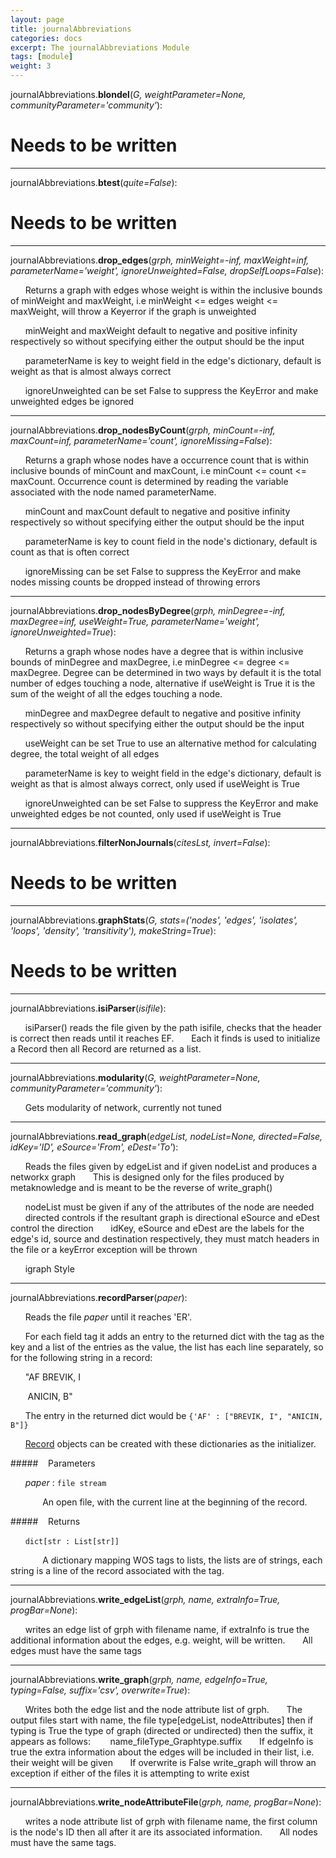 ```yaml
---
layout: page
title: journalAbbreviations
categories: docs
excerpt: The journalAbbreviations Module
tags: [module]
weight: 3
---
```

<a name="journalAbbreviations"></a>
<a name="journalAbbreviations.blondel"></a>journalAbbreviations.**blondel**(_G, weightParameter=None, communityParameter='community'_):

# Needs to be written

- - -

<a name="journalAbbreviations.btest"></a>journalAbbreviations.**btest**(_quite=False_):

# Needs to be written

- - -

<a name="journalAbbreviations.drop_edges"></a>journalAbbreviations.**drop_edges**(_grph, minWeight=-inf, maxWeight=inf, parameterName='weight', ignoreUnweighted=False, dropSelfLoops=False_):

&nbsp;&nbsp;&nbsp;&nbsp;&nbsp;&nbsp;Returns a graph with edges whose weight is within the inclusive bounds of minWeight and maxWeight, i.e minWeight <= edges weight <= maxWeight, will throw a Keyerror if the graph is unweighted

&nbsp;&nbsp;&nbsp;&nbsp;&nbsp;&nbsp;minWeight and maxWeight default to negative and positive infinity respectively so without specifying either the output should be the input

&nbsp;&nbsp;&nbsp;&nbsp;&nbsp;&nbsp;parameterName is key to weight field in the edge's dictionary, default is weight as that is almost always correct

&nbsp;&nbsp;&nbsp;&nbsp;&nbsp;&nbsp;ignoreUnweighted can be set False to suppress the KeyError and make unweighted edges be ignored


- - -

<a name="journalAbbreviations.drop_nodesByCount"></a>journalAbbreviations.**drop_nodesByCount**(_grph, minCount=-inf, maxCount=inf, parameterName='count', ignoreMissing=False_):

&nbsp;&nbsp;&nbsp;&nbsp;&nbsp;&nbsp;Returns a graph whose nodes have a occurrence count that is within inclusive bounds of minCount and maxCount, i.e minCount <= count <= maxCount. Occurrence count is determined by reading the variable associated with the node named parameterName.

&nbsp;&nbsp;&nbsp;&nbsp;&nbsp;&nbsp;minCount and maxCount default to negative and positive infinity respectively so without specifying either the output should be the input


&nbsp;&nbsp;&nbsp;&nbsp;&nbsp;&nbsp;parameterName is key to count field in the node's dictionary, default is count as that is often correct

&nbsp;&nbsp;&nbsp;&nbsp;&nbsp;&nbsp;ignoreMissing can be set False to suppress the KeyError and make nodes missing counts be dropped instead of throwing errors


- - -

<a name="journalAbbreviations.drop_nodesByDegree"></a>journalAbbreviations.**drop_nodesByDegree**(_grph, minDegree=-inf, maxDegree=inf, useWeight=True, parameterName='weight', ignoreUnweighted=True_):

&nbsp;&nbsp;&nbsp;&nbsp;&nbsp;&nbsp;Returns a graph whose nodes have a degree that is within inclusive bounds of minDegree and maxDegree, i.e minDegree <= degree <= maxDegree. Degree can be determined in two ways by default it is the total number of edges touching a node, alternative if useWeight is True it is the sum of the weight of all the edges touching a node.

&nbsp;&nbsp;&nbsp;&nbsp;&nbsp;&nbsp;minDegree and maxDegree default to negative and positive infinity respectively so without specifying either the output should be the input

&nbsp;&nbsp;&nbsp;&nbsp;&nbsp;&nbsp;useWeight can be set True to use an alternative method for calculating degree, the total weight of all edges

&nbsp;&nbsp;&nbsp;&nbsp;&nbsp;&nbsp;parameterName is key to weight field in the edge's dictionary, default is weight as that is almost always correct, only used if useWeight is True

&nbsp;&nbsp;&nbsp;&nbsp;&nbsp;&nbsp;ignoreUnweighted can be set False to suppress the KeyError and make unweighted edges be not counted, only used if useWeight is True


- - -

<a name="journalAbbreviations.filterNonJournals"></a>journalAbbreviations.**filterNonJournals**(_citesLst, invert=False_):

# Needs to be written

- - -

<a name="journalAbbreviations.graphStats"></a>journalAbbreviations.**graphStats**(_G, stats=('nodes', 'edges', 'isolates', 'loops', 'density', 'transitivity'), makeString=True_):

# Needs to be written

- - -

<a name="journalAbbreviations.isiParser"></a>journalAbbreviations.**isiParser**(_isifile_):

&nbsp;&nbsp;&nbsp;&nbsp;&nbsp;&nbsp;isiParser() reads the file given by the path isifile, checks that the header is correct then reads until it reaches EF.
&nbsp;&nbsp;&nbsp;&nbsp;&nbsp;&nbsp;Each it finds is used to initialize a Record then all Record are returned as a list.


- - -

<a name="journalAbbreviations.modularity"></a>journalAbbreviations.**modularity**(_G, weightParameter=None, communityParameter='community'_):

&nbsp;&nbsp;&nbsp;&nbsp;&nbsp;&nbsp;Gets modularity of network, currently not tuned


- - -

<a name="journalAbbreviations.read_graph"></a>journalAbbreviations.**read_graph**(_edgeList, nodeList=None, directed=False, idKey='ID', eSource='From', eDest='To'_):

&nbsp;&nbsp;&nbsp;&nbsp;&nbsp;&nbsp;Reads the files given by edgeList and if given nodeList and produces a networkx graph
&nbsp;&nbsp;&nbsp;&nbsp;&nbsp;&nbsp;This is designed only for the files produced by metaknowledge and is meant to be the reverse of write_graph()

&nbsp;&nbsp;&nbsp;&nbsp;&nbsp;&nbsp;nodeList must be given if any of the attributes of the node are needed
&nbsp;&nbsp;&nbsp;&nbsp;&nbsp;&nbsp;directed controls if the resultant graph is directional eSource and eDest control the direction
&nbsp;&nbsp;&nbsp;&nbsp;&nbsp;&nbsp;idKey, eSource and  eDest are the labels for the edge's id, source and destination respectively, they must match headers in the file or a keyError exception will be thrown

&nbsp;&nbsp;&nbsp;&nbsp;&nbsp;&nbsp;igraph Style


- - -

<a name="journalAbbreviations.recordParser"></a>journalAbbreviations.**recordParser**(_paper_):

&nbsp;&nbsp;&nbsp;&nbsp;&nbsp;&nbsp;Reads the file _paper_ until it reaches 'ER'.

&nbsp;&nbsp;&nbsp;&nbsp;&nbsp;&nbsp;For each field tag it adds an entry to the returned dict with the tag as the key and a list of the entries as the value, the list has each line separately, so for the following string in a record:

&nbsp;&nbsp;&nbsp;&nbsp;&nbsp;&nbsp;"AF BREVIK, I

&nbsp;&nbsp;&nbsp;&nbsp;&nbsp;&nbsp;    ANICIN, B"

&nbsp;&nbsp;&nbsp;&nbsp;&nbsp;&nbsp;The entry in the returned dict would be `{'AF' : ["BREVIK, I", "ANICIN, B"]}`

&nbsp;&nbsp;&nbsp;&nbsp;&nbsp;&nbsp;[Record](#metaknowledge.Record) objects can be created with these dictionaries as the initializer.

#####&nbsp;&nbsp;&nbsp; Parameters

&nbsp;&nbsp;&nbsp;&nbsp;&nbsp;&nbsp;_paper_ : `file stream`

&nbsp;&nbsp;&nbsp;&nbsp;&nbsp;&nbsp;&nbsp;&nbsp;&nbsp;&nbsp;&nbsp;&nbsp; An open file, with the current line at the beginning of the record.

#####&nbsp;&nbsp;&nbsp; Returns

&nbsp;&nbsp;&nbsp;&nbsp;&nbsp;&nbsp;`dict[str : List[str]]`

&nbsp;&nbsp;&nbsp;&nbsp;&nbsp;&nbsp;&nbsp;&nbsp;&nbsp;&nbsp;&nbsp;&nbsp; A dictionary mapping WOS tags to lists, the lists are of strings, each string is a line of the record associated with the tag.


- - -

<a name="journalAbbreviations.write_edgeList"></a>journalAbbreviations.**write_edgeList**(_grph, name, extraInfo=True, progBar=None_):

&nbsp;&nbsp;&nbsp;&nbsp;&nbsp;&nbsp;writes an edge list of grph with filename name, if extraInfo is true the additional information about the edges, e.g. weight, will be written.
&nbsp;&nbsp;&nbsp;&nbsp;&nbsp;&nbsp;All edges must have the same tags


- - -

<a name="journalAbbreviations.write_graph"></a>journalAbbreviations.**write_graph**(_grph, name, edgeInfo=True, typing=False, suffix='csv', overwrite=True_):

&nbsp;&nbsp;&nbsp;&nbsp;&nbsp;&nbsp;Writes both the edge list and the node attribute list of grph.
&nbsp;&nbsp;&nbsp;&nbsp;&nbsp;&nbsp;The output files start with name, the file type[edgeList, nodeAttributes] then if typing is True the type of graph (directed or undirected) then the suffix, it appears as follows:
&nbsp;&nbsp;&nbsp;&nbsp;&nbsp;&nbsp;    name_fileType_Graphtype.suffix
&nbsp;&nbsp;&nbsp;&nbsp;&nbsp;&nbsp;If edgeInfo is true the extra information about the edges will be included in their list, i.e. their weight will be given
&nbsp;&nbsp;&nbsp;&nbsp;&nbsp;&nbsp;If overwrite is False write_graph will throw an exception if either of the files it is attempting to write exist


- - -

<a name="journalAbbreviations.write_nodeAttributeFile"></a>journalAbbreviations.**write_nodeAttributeFile**(_grph, name, progBar=None_):

&nbsp;&nbsp;&nbsp;&nbsp;&nbsp;&nbsp;writes a node attribute list of grph with filename name, the first column is the node's ID then all after it are its associated information.
&nbsp;&nbsp;&nbsp;&nbsp;&nbsp;&nbsp;All nodes must have the same tags.


